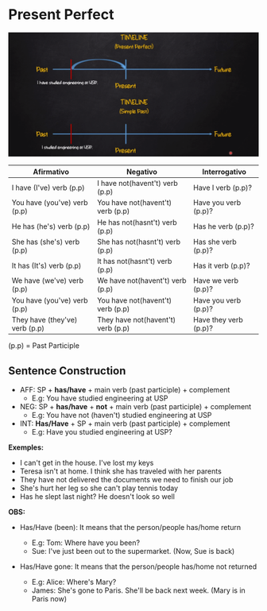 # Present Perfect

![TIMELINE](./PresentPerfect.png)

| Afirmativo         | Negativo              | Interrogativo        |
|--------------------|-----------------------|----------------------|
| I have (I've) verb (p.p)| I have not(havent't) verb (p.p) | Have I verb (p.p)?|
| You have (you've) verb (p.p)| You have not(havent't) verb (p.p) | Have you verb (p.p)?|
| He has (he's) verb (p.p) | He has not(hasnt't) verb (p.p)| Has he verb (p.p)?|
| She has (she's) verb (p.p) | She has not(hasnt't) verb (p.p) | Has she verb (p.p)?|
| It has (It's) verb (p.p) | It has not(hasnt't) verb (p.p) | Has it verb (p.p)?|
| We have (we've) verb (p.p) | We have not(havent't) verb (p.p) | Have we verb (p.p)?|
| You have (you've) verb (p.p) | You have not(havent't) verb (p.p) | Have you verb (p.p)?|
| They have (they've) verb (p.p) | They have not(havent't) verb (p.p) | Have they verb (p.p)?|

(p.p) = Past Participle

## Sentence Construction

- AFF: SP + **has/have** + main verb (past participle) + complement
  - E.g: You have studied engineering at USP
- NEG: SP + **has/have** + **not** + main verb (past participle) + complement
  - E.g: You have not (haven't) studied engineering at USP
- INT: **Has/Have** + SP + main verb (past participle) + complement
  - E.g: Have you studied engineering at USP?

**Exemples:**

- I can't get in the house. I've lost my keys
- Teresa isn't at home. I think she has traveled with her parents
- They have not delivered the documents we need to finish our job
- She's hurt her leg so she can't play tennis today
- Has he slept last night? He doesn't look so well

**OBS:**

- Has/Have (been): It means that the person/people has/home return
  - E.g: Tom: Where have you been?
  - Sue: I've just been out to the supermarket. (Now, Sue is back)

- Has/Have gone: It means that the person/people has/home not returned
  - E.g: Alice: Where's Mary?
  - James: She's gone to Paris. She'll be back next week. (Mary is in Paris now)
